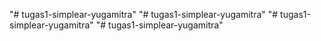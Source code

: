"# tugas1-simplear-yugamitra" 
"# tugas1-simplear-yugamitra" 
"# tugas1-simplear-yugamitra" 
"# tugas1-simplear-yugamitra" 
